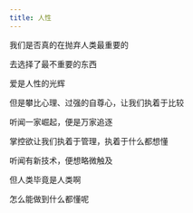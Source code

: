 ```yaml
---
title: 人性
---
```


我们是否真的在抛弃人类最重要的

去选择了最不重要的东西

爱是人性的光辉

但是攀比心理、过强的自尊心，让我们执着于比较

听闻一家崛起，便是万家追逐

掌控欲让我们执着于管理，执着于什么都想懂

听闻有新技术，便想略微触及

但人类毕竟是人类啊

怎么能做到什么都懂呢